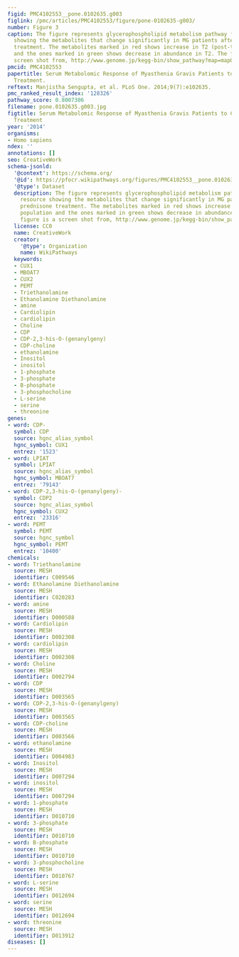 ```yaml
---
figid: PMC4102553__pone.0102635.g003
figlink: /pmc/articles/PMC4102553/figure/pone-0102635-g003/
number: Figure 3
caption: The figure represents glycerophospholipid metabolism pathway from KEGG resource
  showing the metabolites that change significantly in MG patients after prednisone
  treatment. The metabolites marked in red shows increase in T2 (post-treatment) population
  and the ones marked in green shows decrease in abundance in T2. The figure is a
  screen shot from, http://www.genome.jp/kegg-bin/show_pathway?map=map00564&show_description=show.
pmcid: PMC4102553
papertitle: Serum Metabolomic Response of Myasthenia Gravis Patients to Chronic Prednisone
  Treatment.
reftext: Manjistha Sengupta, et al. PLoS One. 2014;9(7):e102635.
pmc_ranked_result_index: '128326'
pathway_score: 0.8007306
filename: pone.0102635.g003.jpg
figtitle: Serum Metabolomic Response of Myasthenia Gravis Patients to Chronic Prednisone
  Treatment
year: '2014'
organisms:
- Homo sapiens
ndex: ''
annotations: []
seo: CreativeWork
schema-jsonld:
  '@context': https://schema.org/
  '@id': https://pfocr.wikipathways.org/figures/PMC4102553__pone.0102635.g003.html
  '@type': Dataset
  description: The figure represents glycerophospholipid metabolism pathway from KEGG
    resource showing the metabolites that change significantly in MG patients after
    prednisone treatment. The metabolites marked in red shows increase in T2 (post-treatment)
    population and the ones marked in green shows decrease in abundance in T2. The
    figure is a screen shot from, http://www.genome.jp/kegg-bin/show_pathway?map=map00564&show_description=show.
  license: CC0
  name: CreativeWork
  creator:
    '@type': Organization
    name: WikiPathways
  keywords:
  - CUX1
  - MBOAT7
  - CUX2
  - PEMT
  - Triethanolamine
  - Ethanolamine Diethanolamine
  - amine
  - Cardiolipin
  - cardiolipin
  - Choline
  - CDP
  - CDP-2,3-his-O-(genanylgeny)
  - CDP-choline
  - ethanolamine
  - Inositol
  - inositol
  - 1-phosphate
  - 3-phosphate
  - B-phosphate
  - 3-phosphocholine
  - L-serine
  - serine
  - threonine
genes:
- word: CDP-
  symbol: CDP
  source: hgnc_alias_symbol
  hgnc_symbol: CUX1
  entrez: '1523'
- word: LPIAT
  symbol: LPIAT
  source: hgnc_alias_symbol
  hgnc_symbol: MBOAT7
  entrez: '79143'
- word: CDP-2,3-his-O-(genanylgeny)-
  symbol: CDP2
  source: hgnc_alias_symbol
  hgnc_symbol: CUX2
  entrez: '23316'
- word: PEMT
  symbol: PEMT
  source: hgnc_symbol
  hgnc_symbol: PEMT
  entrez: '10400'
chemicals:
- word: Triethanolamine
  source: MESH
  identifier: C009546
- word: Ethanolamine Diethanolamine
  source: MESH
  identifier: C020283
- word: amine
  source: MESH
  identifier: D000588
- word: Cardiolipin
  source: MESH
  identifier: D002308
- word: cardiolipin
  source: MESH
  identifier: D002308
- word: Choline
  source: MESH
  identifier: D002794
- word: CDP
  source: MESH
  identifier: D003565
- word: CDP-2,3-his-O-(genanylgeny)
  source: MESH
  identifier: D003565
- word: CDP-choline
  source: MESH
  identifier: D003566
- word: ethanolamine
  source: MESH
  identifier: D004983
- word: Inositol
  source: MESH
  identifier: D007294
- word: inositol
  source: MESH
  identifier: D007294
- word: 1-phosphate
  source: MESH
  identifier: D010710
- word: 3-phosphate
  source: MESH
  identifier: D010710
- word: B-phosphate
  source: MESH
  identifier: D010710
- word: 3-phosphocholine
  source: MESH
  identifier: D010767
- word: L-serine
  source: MESH
  identifier: D012694
- word: serine
  source: MESH
  identifier: D012694
- word: threonine
  source: MESH
  identifier: D013912
diseases: []
---
```


